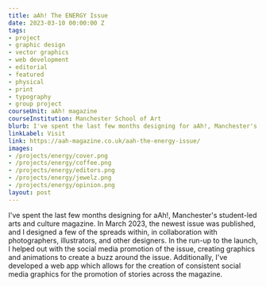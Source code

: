 ```yaml
---
title: aAh! The ENERGY Issue
date: 2023-03-10 00:00:00 Z
tags:
- project
- graphic design
- vector graphics
- web development
- editorial
- featured
- physical
- print
- typography
- group project
courseUnit: aAh! magazine
courseInstitution: Manchester School of Art
blurb: I've spent the last few months designing for aAh!, Manchester's student-led arts and culture magazine. In March 2023, the newest issue was published, for which I designed spreads in collaboration with photographers and illustrators. In the run-up to the launch, I created graphics and animations for social media to create a buzz around the issue. 
linkLabel: Visit
link: https://aah-magazine.co.uk/aah-the-energy-issue/
images: 
- /projects/energy/cover.png
- /projects/energy/coffee.png
- /projects/energy/editors.png
- /projects/energy/jewelz.png
- /projects/energy/opinion.png
layout: post
---
```


I've spent the last few months designing for aAh!, Manchester's student-led arts and culture magazine. In March 2023, the newest issue was published, and I designed a few of the spreads within, in collaboration with photographers, illustrators, and other designers. In the run-up to the launch, I helped out with the social media promotion of the issue, creating graphics and animations to create a buzz around the issue. Additionally, I've developed a web app which allows for the creation of consistent social media graphics for the promotion of stories across the magazine.
